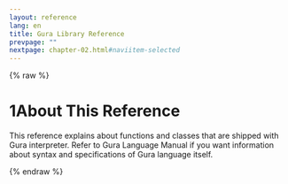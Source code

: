```yaml
---
layout: reference
lang: en
title: Gura Library Reference
prevpage: ""
nextpage: chapter-02.html#naviitem-selected
---
```

{% raw %}
<h1><span class="caption-index-1">1</span>About This Reference</h1>
<p>
This reference explains about functions and classes that are shipped with Gura interpreter. Refer to Gura Language Manual if you want information about syntax and specifications of Gura language itself.
</p>
{% endraw %}
